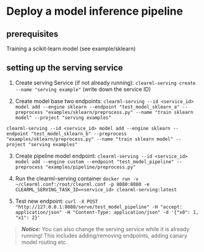 # Deploy a model inference pipeline 

## prerequisites 

Training a scikit-learn model (see example/sklearn) 

## setting up the serving service

1. Create serving Service (if not already running): 
`clearml-serving create --name "serving example"` (write down the service ID)

2. Create model base two endpoints: 
`clearml-serving --id <service_id> model add --engine sklearn --endpoint "test_model_sklearn_a" --preprocess "examples/sklearn/preprocess.py" --name "train sklearn model" --project "serving examples"`

`clearml-serving --id <service_id> model add --engine sklearn --endpoint "test_model_sklearn_b" --preprocess "examples/sklearn/preprocess.py" --name "train sklearn model" --project "serving examples"`

3. Create pipeline model endpoint: 
`clearml-serving --id <service_id> model add --engine custom --endpoint "test_model_pipeline" --preprocess "examples/pipeline/preprocess.py"`

4. Run the clearml-serving container `docker run -v ~/clearml.conf:/root/clearml.conf -p 8080:8080 -e CLEARML_SERVING_TASK_ID=<service_id> clearml-serving:latest`

5. Test new endpoint: `curl -X POST "http://127.0.0.1:8080/serve/test_model_pipeline" -H "accept: application/json" -H "Content-Type: application/json" -d '{"x0": 1, "x1": 2}'`


> **_Notice:_**  You can also change the serving service while it is already running!
This includes adding/removing endpoints, adding canary model routing etc.
